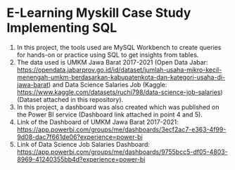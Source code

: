 # E-Learning Myskill Case Study Implementing SQL
1. In this project, the tools used are MySQL Workbench to create queries for hands-on or practice using SQL to get insights from tables.
2. The data used is UMKM Jawa Barat 2017-2021 (Open Data Jabar: https://opendata.jabarprov.go.id/id/dataset/jumlah-usaha-mikro-kecil-menengah-umkm-berdasarkan-kabupatenkota-dan-kategori-usaha-di-jawa-barat) and Data Science Salaries Job (Kaggle: https://www.kaggle.com/datasets/ruchi798/data-science-job-salaries) (Dataset attached in this repository).
3. In this project, a dashboard was also created which was published on the Power BI service (Dashboard link attached in point 4 and 5).
4. Link of the Dashboard of UMKM Jawa Barat 2017-2021: https://app.powerbi.com/groups/me/dashboards/3ecf2ac7-e363-4f99-9d08-dac7f661de06?experience=power-bi
5. Link of Data Science Job Salaries Dashboard: https://app.powerbi.com/groups/me/dashboards/9755bcc5-df05-4803-8969-41240355bb4d?experience=power-bi
